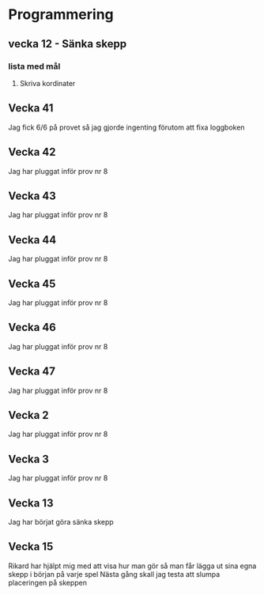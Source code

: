 # Programmering

## vecka 12 - Sänka skepp

### lista med mål

1. Skriva kordinater


## Vecka 41
Jag fick 6/6 på provet så jag gjorde ingenting förutom att fixa loggboken

## Vecka 42
Jag har pluggat inför prov nr 8 

## Vecka 43
Jag har pluggat inför prov nr 8 

## Vecka 44
Jag har pluggat inför prov nr 8 

## Vecka 45
Jag har pluggat inför prov nr 8 

## Vecka 46
Jag har pluggat inför prov nr 8 

## Vecka 47
Jag har pluggat inför prov nr 8 

## Vecka 2
Jag har pluggat inför prov nr 8 

## Vecka 3
Jag har pluggat inför prov nr 8 

## Vecka 13
Jag har börjat göra sänka skepp

## Vecka 15 
Rikard har hjälpt mig med att visa hur man gör så man får lägga ut sina egna skepp i början på varje spel
Nästa gång skall jag testa att slumpa placeringen på skeppen
